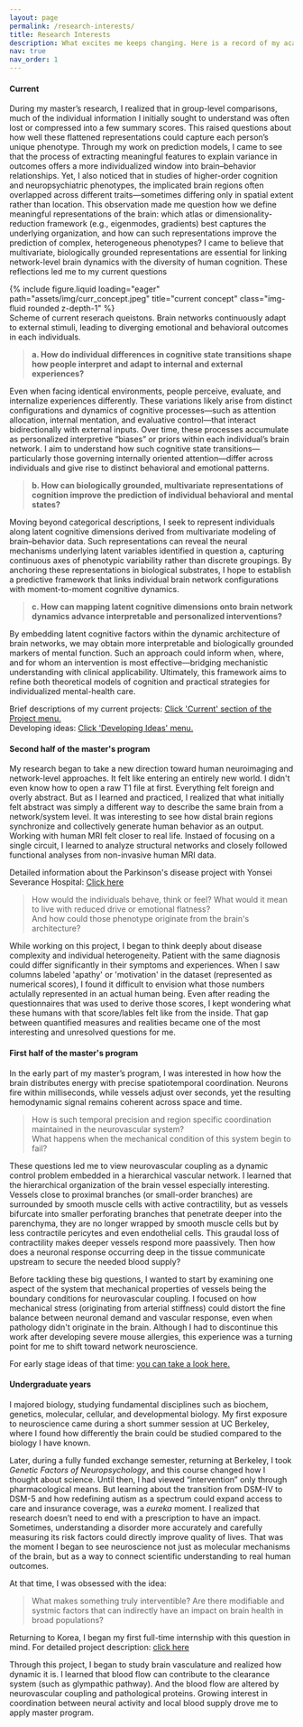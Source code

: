 ```yaml
---
layout: page
permalink: /research-interests/
title: Research Interests
description: What excites me keeps changing. Here is a record of my academic journey and current curiosities. Reading from the bottom section might help, since the sections are in reverse chronological order.
nav: true
nav_order: 1
---
```


<h4 style="font-weight:700;">Current</h4>

During my master’s research, I realized that in group-level comparisons, much of the individual information I initially sought to understand was often lost or compressed into a few summary scores. This raised questions about how well these flattened representations could capture each person’s unique phenotype. Through my work on prediction models, I came to see that the process of extracting meaningful features to explain variance in outcomes offers a more individualized window into brain–behavior relationships. Yet, I also noticed that in studies of higher-order cognition and neuropsychiatric phenotypes, the implicated brain regions often overlapped across different traits—sometimes differing only in spatial extent rather than location. This observation made me question how we define meaningful representations of the brain: which atlas or dimensionality-reduction framework (e.g., eigenmodes, gradients) best captures the underlying organization, and how can such representations improve the prediction of complex, heterogeneous phenotypes? I came to believe that multivariate, biologically grounded representations are essential for linking network-level brain dynamics with the diversity of human cognition. These reflections led me to my current questions

<!--
In the latter phase of my master’s work, I realized that group-level labels and numerical scores often obscured what mattered most: the lived, heterogeneous experiences of individuals. Voxel-level associations frequently overlapped across regions, reinforcing that our conclusions hinge on how we represent the brain—through atlases, eigenmodes, or connectivity. This led me to move beyond categorical comparisons toward biologically grounded, multivariate representations at the network level. That shift now motivates my central questions: (a) individual differences in cognitive state transitions, (b) predictive, biologically anchored representations of cognition, and (c) interpretable links between latent cognitive dimensions and network dynamics for personalized interventions.

What defines individuals cognitive process and how can we quantify those in
During the PD research that I have done during my masters, that was a group-level comparison study. But I became aware of how much variability could be lost when collasping into diganostic categories. And by attending conferences, such themes like heterogeneity between individuals and individual prognosis prediction were intriguing. When we conduct a research in a individual level, masking effects during group analysis could be reduced.
-->

<div class="row"> 
    <div class="col-sm mt-3 mt-md-0">
        {% include figure.liquid loading="eager" path="assets/img/curr_concept.jpeg" title="current concept" class="img-fluid rounded z-depth-1" %}
    </div>
</div>
<div class="caption">
    Scheme of current reserach queistons. Brain networks continuously adapt to external stimuli, leading to diverging emotional and behavioral outcomes in each individuals.
</div>

> <p style="font-weight:700;">a. How do individual differences in cognitive state transitions shape how people interpret and adapt to internal and external experiences?</p>

Even when facing identical environments, people perceive, evaluate, and internalize experiences differently. These variations likely arise from distinct configurations and dynamics of cognitive processes—such as attention allocation, internal mentation, and evaluative control—that interact bidirectionally with external inputs. Over time, these processes accumulate as personalized interpretive “biases” or priors within each individual’s brain network. I aim to understand how such cognitive state transitions—particularly those governing internally oriented attention—differ across individuals and give rise to distinct behavioral and emotional patterns.
> <p style="font-weight:700;">b. How can biologically grounded, multivariate representations of cognition improve the prediction of individual behavioral and mental states?</p>

Moving beyond categorical descriptions, I seek to represent individuals along latent cognitive dimensions derived from multivariate modeling of brain–behavior data. Such representations can reveal the neural mechanisms underlying latent variables identified in question a, capturing continuous axes of phenotypic variability rather than discrete groupings. By anchoring these representations in biological substrates, I hope to establish a predictive framework that links individual brain network configurations with moment-to-moment cognitive dynamics.
> <p style="font-weight:700;">c. How can mapping latent cognitive dimensions onto brain network dynamics advance interpretable and personalized interventions?</p>

By embedding latent cognitive factors within the dynamic architecture of brain networks, we may obtain more interpretable and biologically grounded markers of mental function. Such an approach could inform when, where, and for whom an intervention is most effective—bridging mechanistic understanding with clinical applicability. Ultimately, this framework aims to refine both theoretical models of cognition and practical strategies for individualized mental-health care. 

<!--
Someone once told me that no one is ever fully satisfied with their own research. There there are always shortcommings, remaining (and even emerging) questions, and things you wish you had done differently. I felt the same as I wrapped up my master's project. Series of new questions began to emerge. Below is a schema of my current questions.
-->

Brief descriptions of my current projects: [Click 'Current' section of the Project menu.](https://eunahyang.github.io/projects/) <br>
Developing ideas: [Click 'Developing Ideas' menu.](https://eunahyang.github.io/developing-ideas/)

<h4 style="font-weight:700;">Second half of the master's program</h4>

My research began to take a new direction toward human neuroimaging and network-level approaches. It felt like entering an entirely new world. I didn't even know how to open a raw T1 file at first. Everything felt foreign and overly abstract. But as I learned and practiced, I realized that what initially felt abstract was simply a different way to describe the same brain from a network/system level. It was interesting to see how distal brain regions synchronize and collectively generate human behavior as an output. Working with human MRI felt closer to real life. Instaed of focusing on a single circuit, I learned to analyze structural networks and closely followed functional analyses from non-invasive human MRI data.

Detailed information about the Parkinson's disease project with Yonsei Severance Hospital: [Click here](https://eunahyang.github.io/projects/pd-amyloid/)

> How would the individuals behave, think or feel? What would it mean to live with reduced drive or emotional flatness?<br>And how could those phenotype originate from the brain's architecture?

While working on this project, I began to think deeply about disease complexity and individual heterogeneity. Patient with the same diagnosis could differ significantly in their symptoms and experiences. When I saw columns labeled 'apathy' or 'motivation' in the dataset (represented as numerical scores), I found it difficult to envision what those numbers actulally represented in an actual human being. Even after reading the questionnaires that was used to derive those scores, I kept wondering what these humans with that score/lables felt like from the inside. That gap between quantified measures and realities became one of the most interesting and unresolved questions for me.

<h4 style="font-weight:700;">First half of the master's program</h4>

In the early part of my master’s program, I was interested in how how the brain distributes energy with precise spatiotemporal coordination. Neurons fire within milliseconds, while vessels adjust over seconds, yet the resulting hemodynamic signal remains coherent across space and time.

> How is such temporal precision and region specific coordination maintained in the neurovascular system?<br>What happens when the mechanical condition of this system begin to fail?

These questions led me to view neurovascular coupling as a dynamic control problem embedded in a hierarchical vascular network. I learned that the hierarchical organization of the brain vessel especially interesting. Vessels close to proximal branches (or small-order branches) are surrounded by smooth muscle cells with active contractility, but as vessels bifurcate into smaller perforating branches that penetrate deeper into the parenchyma, they are no longer wrapped by smooth muscle cells but by less contractile pericytes and even endothelial cells. This graudal loss of contractility makes deeper vessels respond more paassively. Then how does a neuronal response occurring deep in the tissue communicate upstream to secure the needed blood supply?

Before tackling these big questions, I wanted to start by examining one aspect of the system that mechanical properties of vessels being the boundary conditions for neurovascular coupling. I focused on how mechanical stress (originating from arterial stiffness) could distort the fine balance between neuronal demand and vascular response, even when pathology didn't originate in the brain. Although I had to discontinue this work after developing severe mouse allergies, this experience was a turning point for me to shift toward network neuroscience.

For early stage ideas of that time: [you can take a look here.](https://eunahyang.github.io/projects/pericyte-NVJ/)

<h4 style="font-weight:700;">Undergraduate years</h4>

I majored biology, studying fundamental disciplines such as biochem, genetics, molecular, cellular, and developmental biology. My first exposure to neuroscience came during a short summer session at UC Berkeley, where I found how differently the brain could be studied compared to the biology I have known.  

Later, during a fully funded exchange semester, returning at Berkeley, I took <i>Genetic Factors of Neuropsychology</i>, and this course changed how I thought about science. Until then, I had viewed “intervention” only through pharmacological means. But learning about the transition from DSM-IV to DSM-5 and how redefining autism as a spectrum could expand access to care and insurance coverage, was a <i>eureka</i> moment. I realized that research doesn’t need to end with a prescription to have an impact. 
Sometimes, understanding a disorder more accurately and carefully measuring its risk factors could directly improve quality of lives. That was the moment I began to see neuroscience not just as molecular mechanisms of the brain, but as a way to connect scientific understanding to real human outcomes.

At that time, I was obsessed with the idea:
> What makes something truly interventible? Are there modifiable and systmic factors that can indirectly have an impact on brain health in broad populations?

Returning to Korea, I began my first full-time internship with this question in mind. For detailed project description: [click here](https://eunahyang.github.io/projects/eosinophil-bbb/)

Through this project, I began to study brain vasculature and realized how dynamic it is. I learned that blood flow can contribute to the clearance system (such as glympathic pathway). And the blood flow are altered by neurovascular coupling and pathological proteins. Growing interest in coordination between neural activity and local blood supply drove me to apply master program.
